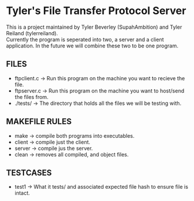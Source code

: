 # Tyler's File Transfer Protocol Server 

This is a project maintained by Tyler Beverley (SupahAmbition) and Tyler Reiland (tylerreiland).   
Currently the program is seperated into two, a server and a client application. In the future we will combine these two to be one program.   


## FILES 
* ftpclient.c	->  Run this program on the machine you want to recieve the file. 
* ftpserver.c 	->  Run this program on the machine you want to host/send the files from. 
* ./tests/ 		->  The directory that holds all the files we will be testing with. 


## MAKEFILE RULES 
* make 		-> compile both programs into executables. 
* client 	-> compile just the client. 
* server 	-> compile jus the server. 
* clean 	-> removes all compiled, and object files. 


## TESTCASES 
* test1 		-> What it tests/ and associated expected file hash to ensure file is intact. 

